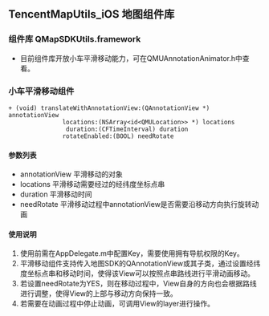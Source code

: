 ## TencentMapUtils_iOS 地图组件库 

### 组件库 QMapSDKUtils.framework
* 目前组件库开放小车平滑移动能力，可在QMUAnnotationAnimator.h中查看。

### 小车平滑移动组件

	+ (void) translateWithAnnotationView:(QAnnotationView *) annotationView 
				   locations:(NSArray<id<QMULocation>> *) locations 
				    duration:(CFTimeInterval) duration 
			       rotateEnabled:(BOOL) needRotate 

#### 参数列表
* annotationView 平滑移动的对象
* locations	 平滑移动需要经过的经纬度坐标点串
* duration	 平滑移动时间
* needRotate	 平滑移动过程中annotationView是否需要沿移动方向执行旋转动画

#### 使用说明

1.	使用前需在AppDelegate.m中配置Key，需要使用拥有导航权限的Key。
2.	平滑移动组件支持传入地图SDK的QAnnotationView或其子类，通过设置经纬度坐标点串和移动时间，使得该View可以按照点串路线进行平滑动画移动。 
3.	若设置needRotate为YES，则在移动过程中，View自身的方向也会根据路线进行调整，使得View的上部与移动方向保持一致。
4.	若需要在动画过程中停止动画，可调用View的layer进行操作。
